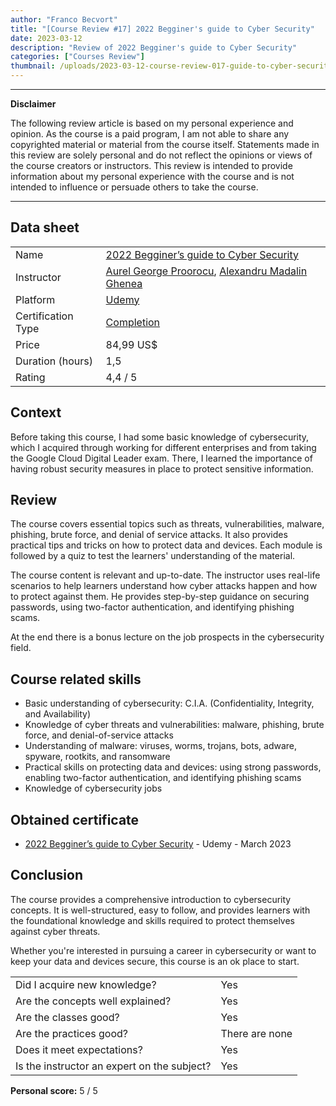 ```yaml
---
author: "Franco Becvort"
title: "[Course Review #17] 2022 Begginer's guide to Cyber Security"
date: 2023-03-12
description: "Review of 2022 Begginer's guide to Cyber Security"
categories: ["Courses Review"]
thumbnail: /uploads/2023-03-12-course-review-017-guide-to-cyber-security/cybersec.png
---
```


---

**Disclaimer**

The following review article is based on my personal experience and opinion. As the course is a paid program, I am not able to share any copyrighted material or material from the course itself. Statements made in this review are solely personal and do not reflect the opinions or views of the course creators or instructors. This review is intended to provide information about my personal experience with the course and is not intended to influence or persuade others to take the course.

---

## Data sheet

|                    |                                                                                                                                                          |
| ------------------ | -------------------------------------------------------------------------------------------------------------------------------------------------------- |
| Name               | [2022 Begginer&rsquo;s guide to Cyber Security](https://www.udemy.com/course/2021-beginners-guide-to-cyber-security/)                                    |
| Instructor         | [Aurel George Proorocu](https://www.linkedin.com/in/aurelp/), [Alexandru Madalin Ghenea](https://www.linkedin.com/in/alexandru-madalin-ghenea-b7939167/) |
| Platform           | [Udemy](https://www.udemy.com/)                                                                                                                          |
| Certification Type | [Completion](https://support.udemy.com/hc/en-us/sections/360011037194-Certificates-of-Completion)                                                        |
| Price              | 84,99 US$                                                                                                                                                |
| Duration \(hours\) | 1,5                                                                                                                                                      |
| Rating             | 4,4 / 5                                                                                                                                                  |

## Context

Before taking this course, I had some basic knowledge of cybersecurity, which I acquired through working for different enterprises and from taking the Google Cloud Digital Leader exam. There, I learned the importance of having robust security measures in place to protect sensitive information.

## Review

The course covers essential topics such as threats, vulnerabilities, malware, phishing, brute force, and denial of service attacks. It also provides practical tips and tricks on how to protect data and devices. Each module is followed by a quiz to test the learners' understanding of the material.

The course content is relevant and up-to-date. The instructor uses real-life scenarios to help learners understand how cyber attacks happen and how to protect against them. He provides step-by-step guidance on securing passwords, using two-factor authentication, and identifying phishing scams.

At the end there is a bonus lecture on the job prospects in the cybersecurity field.

## Course related skills

- Basic understanding of cybersecurity: C.I.A. \(Confidentiality, Integrity, and Availability\)
- Knowledge of cyber threats and vulnerabilities: malware, phishing, brute force, and denial-of-service attacks
- Understanding of malware: viruses, worms, trojans, bots, adware, spyware, rootkits, and ransomware
- Practical skills on protecting data and devices: using strong passwords, enabling two-factor authentication, and identifying phishing scams
- Knowledge of cybersecurity jobs

## Obtained certificate

- [2022 Begginer&rsquo;s guide to Cyber Security](https://udemy-certificate.s3.amazonaws.com/pdf/UC-af4775d4-4935-40da-b212-fd06c4d02c7e.pdf) - Udemy - March 2023

## Conclusion

The course provides a comprehensive introduction to cybersecurity concepts. It is well-structured, easy to follow, and provides learners with the foundational knowledge and skills required to protect themselves against cyber threats.

Whether you're interested in pursuing a career in cybersecurity or want to keep your data and devices secure, this course is an ok place to start.

|                                             |                |
| ------------------------------------------- | -------------- |
| Did I acquire new knowledge?                | Yes            |
| Are the concepts well explained?            | Yes            |
| Are the classes good?                       | Yes            |
| Are the practices good?                     | There are none |
| Does it meet expectations?                  | Yes            |
| Is the instructor an expert on the subject? | Yes            |

**Personal score:** 5 / 5
